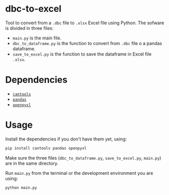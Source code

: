 # dbc-to-excel

Tool to convert from a ``.dbc`` file to ``.xlsx`` Excel file using Python. The sofware is divided in three files:

* ``main.py`` is the main file.
* ``dbc_to_dataframe.py`` is the function to convert from ``.dbc`` file o a pandas dataframe.
* ``save_to_excel.py`` is the function to save the dataframe in Excel file ``.xlsx``.

# Dependencies

* [``cantools``](https://pypi.org/project/cantools/)
* [``pandas``](https://pypi.org/project/pandas/)
* [``openpyxl``](https://pypi.org/project/openpyxl/)



# Usage

Install the dependencies if you don't have them yet, using:

```bash
pip install cantools pandas openpyxl
```
Make sure the three files (``dbc_to_dataframe.py``, ``save_to_excel.py``, ``main.py``) are in the same directory.

Run ``main.py`` from the terminal or the development environment you are using:

```
python main.py
```

